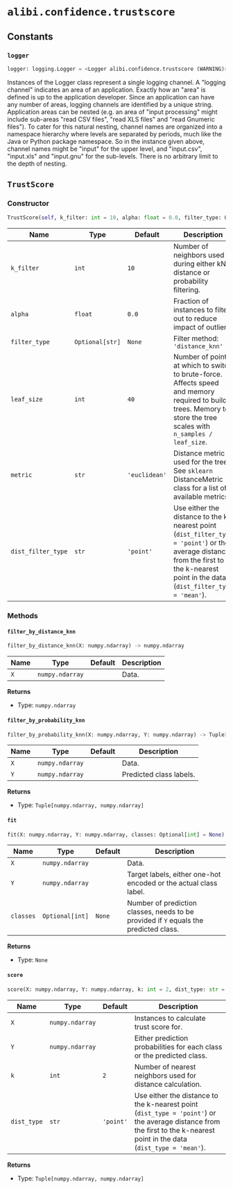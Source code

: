# `alibi.confidence.trustscore`
## Constants
### `logger`
```python
logger: logging.Logger = <Logger alibi.confidence.trustscore (WARNING)>
```
Instances of the Logger class represent a single logging channel. A
"logging channel" indicates an area of an application. Exactly how an
"area" is defined is up to the application developer. Since an
application can have any number of areas, logging channels are identified
by a unique string. Application areas can be nested (e.g. an area
of "input processing" might include sub-areas "read CSV files", "read
XLS files" and "read Gnumeric files"). To cater for this natural nesting,
channel names are organized into a namespace hierarchy where levels are
separated by periods, much like the Java or Python package namespace. So
in the instance given above, channel names might be "input" for the upper
level, and "input.csv", "input.xls" and "input.gnu" for the sub-levels.
There is no arbitrary limit to the depth of nesting.

## `TrustScore`

### Constructor

```python
TrustScore(self, k_filter: int = 10, alpha: float = 0.0, filter_type: Optional[str] = None, leaf_size: int = 40, metric: str = 'euclidean', dist_filter_type: str = 'point') -> None
```

| Name | Type | Default | Description |
| ---- | ---- | ------- | ----------- |
| `k_filter` | `int` | `10` | Number of neighbors used during either kNN distance or probability filtering. |
| `alpha` | `float` | `0.0` | Fraction of instances to filter out to reduce impact of outliers. |
| `filter_type` | `Optional[str]` | `None` | Filter method: ``'distance_knn'`` | ``'probability_knn'``. |
| `leaf_size` | `int` | `40` | Number of points at which to switch to brute-force. Affects speed and memory required to build trees. Memory to store the tree scales with `n_samples / leaf_size`. |
| `metric` | `str` | `'euclidean'` | Distance metric used for the tree. See `sklearn` DistanceMetric class for a list of available metrics. |
| `dist_filter_type` | `str` | `'point'` | Use either the distance to the k-nearest point (``dist_filter_type = 'point'``) or the average distance from the first to the k-nearest point in the data (``dist_filter_type = 'mean'``). |

### Methods

#### `filter_by_distance_knn`

```python
filter_by_distance_knn(X: numpy.ndarray) -> numpy.ndarray
```

| Name | Type | Default | Description |
| ---- | ---- | ------- | ----------- |
| `X` | `numpy.ndarray` |  | Data. |

**Returns**
- Type: `numpy.ndarray`

#### `filter_by_probability_knn`

```python
filter_by_probability_knn(X: numpy.ndarray, Y: numpy.ndarray) -> Tuple[numpy.ndarray, numpy.ndarray]
```

| Name | Type | Default | Description |
| ---- | ---- | ------- | ----------- |
| `X` | `numpy.ndarray` |  | Data. |
| `Y` | `numpy.ndarray` |  | Predicted class labels. |

**Returns**
- Type: `Tuple[numpy.ndarray, numpy.ndarray]`

#### `fit`

```python
fit(X: numpy.ndarray, Y: numpy.ndarray, classes: Optional[int] = None) -> None
```

| Name | Type | Default | Description |
| ---- | ---- | ------- | ----------- |
| `X` | `numpy.ndarray` |  | Data. |
| `Y` | `numpy.ndarray` |  | Target labels, either one-hot encoded or the actual class label. |
| `classes` | `Optional[int]` | `None` | Number of prediction classes, needs to be provided if `Y` equals the predicted class. |

**Returns**
- Type: `None`

#### `score`

```python
score(X: numpy.ndarray, Y: numpy.ndarray, k: int = 2, dist_type: str = 'point') -> Tuple[numpy.ndarray, numpy.ndarray]
```

| Name | Type | Default | Description |
| ---- | ---- | ------- | ----------- |
| `X` | `numpy.ndarray` |  | Instances to calculate trust score for. |
| `Y` | `numpy.ndarray` |  | Either prediction probabilities for each class or the predicted class. |
| `k` | `int` | `2` | Number of nearest neighbors used for distance calculation. |
| `dist_type` | `str` | `'point'` | Use either the distance to the k-nearest point (``dist_type = 'point'``) or the average distance from the first to the k-nearest point in the data (``dist_type = 'mean'``). |

**Returns**
- Type: `Tuple[numpy.ndarray, numpy.ndarray]`
